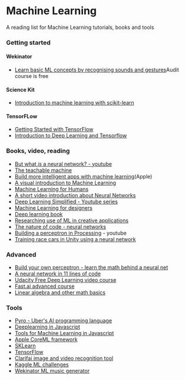 # Machine Learning

A reading list for Machine Learning tutorials, books and tools

### Getting started

#### Wekinator

- [Learn basic ML concepts by recognising sounds and gestures](https://www.kadenze.com/courses/machine-learning-for-musicians-and-artists-v)Audit course is free

#### Science Kit

- [Introduction to machine learning with scikit-learn](http://scikit-learn.org/stable/tutorial/basic/tutorial.html#machine-learning-the-problem-setting)

#### TensorFLow

- [Getting Started with TensorFlow](https://www.tensorflow.org/get_started/get_started)
- [Introduction to Deep Learning and Tensorflow](https://pythonprogramming.net/tensorflow-introduction-machine-learning-tutorial/)

### Books, video, reading

- [But what *is* a neural network? - youtube](http://www.youtube.com/playlist?list=PLZHQObOWTQDNU6R1_67000Dx_ZCJB-3pi)
- [The teachable machine](https://teachablemachine.withgoogle.com)
- [Build more intelligent apps with machine learning](https://developer.apple.com/machine-learning/)(Apple)
- [A visual introduction to Machine Learning](http://www.r2d3.us/visual-intro-to-machine-learning-part-1/)
- [Machine Learning for Humans](https://medium.com/machine-learning-for-humans/why-machine-learning-matters-6164faf1df12)
- [A short video introduction about Neural Networks](https://dev.to/thepracticaldev/introduction-to-neural-networks)
- [Deep Learning Simplified - Youtube series](https://www.youtube.com/playlist?list=PLjJh1vlSEYgvGod9wWiydumYl8hOXixNu)
- [Machine Learning for designers](http://www.oreilly.com/design/free/machine-learning-for-designers.csp)
- [Deep learning book](http://www.deeplearningbook.org)
- [Researching use of ML in creative applications](http://blog.otoro.net)
- [The nature of code - neural networks](http://natureofcode.com/book/chapter-10-neural-networks/)
- [Building a perceptron in Processing](https://www.youtube.com/watch?v=XJ7HLz9VYz0) - youtube
- [Training race cars in Unity using a neural network](https://github.com/ArztSamuel/Applying_EANNs)

### Advanced

- [Build your own perceptron - learn the math behind a neural net](https://medium.com/@ismailghallou/build-your-perceptron-neural-net-from-scratch-e12b7be9d1ef)
- [A neural network in 11 lines of code](http://iamtrask.github.io/2015/07/12/basic-python-network/)
- [Udacity Free Deep Learning video course](https://www.udacity.com/course/deep-learning--ud730)
- [Fast.ai advanced course](http://www.fast.ai)
- [Linear algebra and other math basics](http://www.mathscoop.com/calculus/derivatives/derivative-by-definition.php)

### Tools

- [Pyro - Uber's AI programming language](http://pyro.ai)
- [Deeplearning in Javascript](https://deeplearnjs.org)
- [Tools for Machine Learning in Javascript](https://github.com/laoqiren/mlhelper)
- [Apple CoreML framework](https://developer.apple.com/documentation/coreml)
- [SKLearn](http://scikit-learn.org/stable/)
- [TensorFlow](https://www.tensorflow.org)
- [Clarifai image and video recognition tool](https://clarifai.com/developer/)
- [Kaggle ML challenges](https://www.kaggle.com)
- [Wekinator ML music generator](http://www.wekinator.org)
